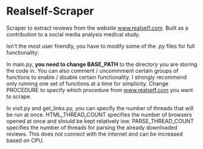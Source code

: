 # Realself-Scraper
Scraper to extract reviews from the website www.realself.com. Built as a contribution to a social media analysis medical study.

Isn't the most user friendly, you have to modify some of the .py files for full functionality:

In main.py, **you need to change BASE_PATH** to the directory you are storing the code in. You can also comment / uncommment certain groups of functions to enable / disable certain functionality. I strongly recommend only running one set of functions at a time for simplicity. Change PROCEDURE to specify which procedure from www.realself.com you want to scrape.

In visit.py and get_links.py, you can specify the number of threads that will be run at once. HTML_THREAD_COUNT specifies the number of browsers opened at once and should be kept relatively low. PARSE_THREAD_COUNT specifies the number of threads for parsing the already downloaded reviews. This does not connect with the internet and can be increased based on CPU.
